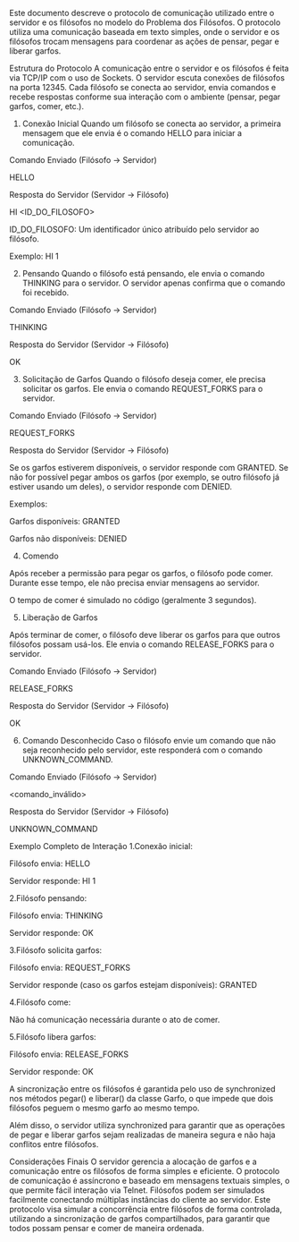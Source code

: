 Este documento descreve o protocolo de comunicação utilizado entre o servidor e os filósofos no modelo do Problema dos Filósofos. O protocolo utiliza uma comunicação baseada em texto simples, onde o servidor e os filósofos trocam mensagens para coordenar as ações de pensar, pegar e liberar garfos.

Estrutura do Protocolo
A comunicação entre o servidor e os filósofos é feita via TCP/IP com o uso de Sockets. O servidor escuta conexões de filósofos na porta 12345. Cada filósofo se conecta ao servidor, envia comandos e recebe respostas conforme sua interação com o ambiente (pensar, pegar garfos, comer, etc.).

1. Conexão Inicial
Quando um filósofo se conecta ao servidor, a primeira mensagem que ele envia é o comando HELLO para iniciar a comunicação.

Comando Enviado (Filósofo → Servidor)

HELLO

Resposta do Servidor (Servidor → Filósofo)

HI <ID_DO_FILOSOFO>

ID_DO_FILOSOFO: Um identificador único atribuído pelo servidor ao filósofo.

Exemplo:
HI 1

2. Pensando
Quando o filósofo está pensando, ele envia o comando THINKING para o servidor. O servidor apenas confirma que o comando foi recebido.

Comando Enviado (Filósofo → Servidor)

THINKING

Resposta do Servidor (Servidor → Filósofo)

OK

3. Solicitação de Garfos
Quando o filósofo deseja comer, ele precisa solicitar os garfos. Ele envia o comando REQUEST_FORKS para o servidor.

Comando Enviado (Filósofo → Servidor)

REQUEST_FORKS

Resposta do Servidor (Servidor → Filósofo)

Se os garfos estiverem disponíveis, o servidor responde com GRANTED.
Se não for possível pegar ambos os garfos (por exemplo, se outro filósofo já estiver usando um deles), o servidor responde com DENIED.

Exemplos:

Garfos disponíveis:
GRANTED

Garfos não disponíveis:
DENIED

4. Comendo

Após receber a permissão para pegar os garfos, o filósofo pode comer. Durante esse tempo, ele não precisa enviar mensagens ao servidor.

O tempo de comer é simulado no código (geralmente 3 segundos).

5. Liberação de Garfos

Após terminar de comer, o filósofo deve liberar os garfos para que outros filósofos possam usá-los. Ele envia o comando RELEASE_FORKS para o servidor.

Comando Enviado (Filósofo → Servidor)

RELEASE_FORKS

Resposta do Servidor (Servidor → Filósofo)

OK

6. Comando Desconhecido
Caso o filósofo envie um comando que não seja reconhecido pelo servidor, este responderá com o comando UNKNOWN_COMMAND.

Comando Enviado (Filósofo → Servidor)

<comando_inválido>

Resposta do Servidor (Servidor → Filósofo)

UNKNOWN_COMMAND

Exemplo Completo de Interação
1.Conexão inicial:

Filósofo envia:
HELLO

Servidor responde:
HI 1

2.Filósofo pensando:

Filósofo envia:
THINKING

Servidor responde:
OK

3.Filósofo solicita garfos:

Filósofo envia:
REQUEST_FORKS

Servidor responde (caso os garfos estejam disponíveis):
GRANTED

4.Filósofo come:

Não há comunicação necessária durante o ato de comer.

5.Filósofo libera garfos:

Filósofo envia:
RELEASE_FORKS

Servidor responde:
OK


A sincronização entre os filósofos é garantida pelo uso de synchronized nos métodos pegar() e liberar() da classe Garfo, o que impede que dois filósofos peguem o mesmo garfo ao mesmo tempo.

Além disso, o servidor utiliza synchronized para garantir que as operações de pegar e liberar garfos sejam realizadas de maneira segura e não haja conflitos entre filósofos.

Considerações Finais
O servidor gerencia a alocação de garfos e a comunicação entre os filósofos de forma simples e eficiente.
O protocolo de comunicação é assíncrono e baseado em mensagens textuais simples, o que permite fácil interação via Telnet.
Filósofos podem ser simulados facilmente conectando múltiplas instâncias do cliente ao servidor.
Este protocolo visa simular a concorrência entre filósofos de forma controlada, utilizando a sincronização de garfos compartilhados, para garantir que todos possam pensar e comer de maneira ordenada.